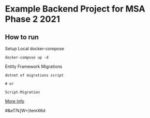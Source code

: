 # Example Backend Project for MSA Phase 2 2021

## How to run

Setup Local docker-compose

```
docker-compose up -d
```

Entity Framework Migrations

```
dotnet ef migrations script

# or

Script-Migration
```

[More Info](https://docs.microsoft.com/en-us/ef/core/managing-schemas/migrations/applying?tabs=vs)

#&eT7k]W=}temX6d
